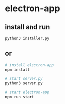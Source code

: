 # electron-app

## install and run

```bash
python3 installer.py
```

## or

```bash
# install electron-app
npm install

# start server.py
python3 server.py

# start electron-app
npm run start
```